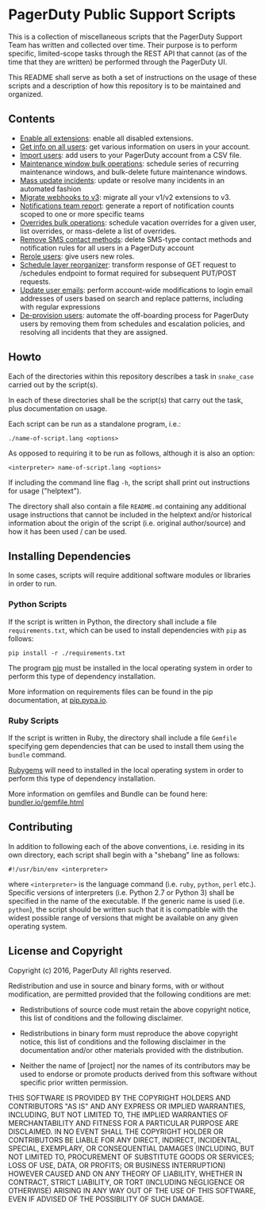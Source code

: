 # PagerDuty Public Support Scripts

This is a collection of miscellaneous scripts that the PagerDuty Support Team
has written and collected over time. Their purpose is to perform specific,
limited-scope tasks through the REST API that cannot (as of the time that they
are written) be performed through the PagerDuty UI.

This README shall serve as both a set of instructions on the usage of these
scripts and a description of how this repository is to be maintained and
organized.

## Contents

* [Enable all extensions](enable_all_extensions): enable all disabled extensions.
* [Get info on all users](get_info_on_all_users): get various information on users 
  in your account.
* [Import users](import_users): add users to your PagerDuty account from a CSV file.
* [Maintenance window bulk operations](maintenance_windows_bulk_operations):
  schedule series of recurring maintenance windows, and bulk-delete future
  maintenance windows.
* [Mass update incidents](mass_update_incidents): update or resolve many
  incidents in an automated fashion
* [Migrate webhooks to v3](migrate_webhooks_to_v3): migrate all your v1/v2 extensions 
  to v3.
* [Notifications team report](notifications_team_report): generate a report of
  notification counts scoped to one or more specific teams
* [Overrides bulk operations](overrides_bulk_operations): schedule vacation
  overrides for a given user, list overrides, or mass-delete a list of
  overrides.
* [Remove SMS contact methods](remove_sms_contact_methods): delete SMS-type
  contact methods and notification rules for all users in a PagerDuty account
* [Rerole users](rerole_users): give users new roles.
* [Schedule layer reorganizer](schedule_layer_reorganizer): transform response of 
  GET request to /schedules endpoint to format required for subsequent PUT/POST requests.
* [Update user emails](update_user_emails): perform account-wide modifications
  to login email addresses of users based on search and replace patterns,
  including with regular expressions
* [De-provision users](user_deprovision): automate the off-boarding process for
  PagerDuty users by removing them from schedules and escalation policies, and
  resolving all incidents that they are assigned.

## Howto

Each of the directories within this repository describes a task in `snake_case`
carried out by the script(s).

In each of these directories shall be the script(s) that carry out the task, plus
documentation on usage.

Each script can be run as a standalone program, i.e.:
```
./name-of-script.lang <options>
``` 

As opposed to requiring it to be run as follows, although it is also an option:

```
<interpreter> name-of-script.lang <options>
```

If including the command line flag `-h`, the script shall print out
instructions for usage ("helptext").

The directory shall also contain a file `README.md` containing any additional
usage instructions that cannot be included in the helptext and/or historical
information about the origin of the script (i.e. original author/source) and
how it has been used / can be used.

## Installing Dependencies

In some cases, scripts will require additional software modules or libraries in
order to run.

### Python Scripts

If the script is written in Python, the directory shall include a file
`requirements.txt`, which can be used to install dependencies with `pip` as
follows:

```
pip install -r ./requirements.txt
```

The program [pip](https://pip.pypa.io/en/stable/installing/) must be installed
in the local operating system in order to perform this type of dependency
installation.

More information on requirements files can be found in the pip documentation, at
[pip.pypa.io](https://pip.pypa.io/en/stable/user_guide/#requirements-files).

### Ruby Scripts

If the script is written in Ruby, the directory shall include a file `Gemfile`
specifying gem dependencies that can be used to install them using the
`bundle` command.

[Rubygems](https://rubygems.org/pages/download) will need to installed in the
local operating system in order to perform this type of dependency
installation.

More information on gemfiles and Bundle can be found here:
[bundler.io/gemfile.html](https://bundler.io/gemfile.html)

## Contributing

In addition to following each of the above conventions, i.e. residing in its
own directory, each script shall begin with a "shebang" line as follows:

```
#!/usr/bin/env <interpreter>
```

where `<interpreter>` is the language command (i.e. `ruby`, `python`, `perl`
etc.). Specific versions of interpreters (i.e. Python 2.7 or Python 3) shall be
specified in the name of the executable. If the generic name is used (i.e.
`python`), the script should be written such that it is compatible with the
widest possible range of versions that might be available on any given
operating system.

## License and Copyright

Copyright (c) 2016, PagerDuty
All rights reserved.

Redistribution and use in source and binary forms, with or without modification, are permitted provided that the following conditions are met:

* Redistributions of source code must retain the above copyright notice, this list of conditions and the following disclaimer.

* Redistributions in binary form must reproduce the above copyright notice, this list of conditions and the following disclaimer in the documentation and/or other materials provided with the distribution.

* Neither the name of [project] nor the names of its contributors may be used to endorse or promote products derived from this software without specific prior written permission.

THIS SOFTWARE IS PROVIDED BY THE COPYRIGHT HOLDERS AND CONTRIBUTORS "AS IS" AND ANY EXPRESS OR IMPLIED WARRANTIES, INCLUDING, BUT NOT LIMITED TO, THE IMPLIED WARRANTIES OF MERCHANTABILITY AND FITNESS FOR A PARTICULAR PURPOSE ARE DISCLAIMED. IN NO EVENT SHALL THE COPYRIGHT HOLDER OR CONTRIBUTORS BE LIABLE FOR ANY DIRECT, INDIRECT, INCIDENTAL, SPECIAL, EXEMPLARY, OR CONSEQUENTIAL DAMAGES (INCLUDING, BUT NOT LIMITED TO, PROCUREMENT OF SUBSTITUTE GOODS OR SERVICES; LOSS OF USE, DATA, OR PROFITS; OR BUSINESS INTERRUPTION) HOWEVER CAUSED AND ON ANY THEORY OF LIABILITY, WHETHER IN CONTRACT, STRICT LIABILITY, OR TORT (INCLUDING NEGLIGENCE OR OTHERWISE) ARISING IN ANY WAY OUT OF THE USE OF THIS SOFTWARE, EVEN IF ADVISED OF THE POSSIBILITY OF SUCH DAMAGE.
